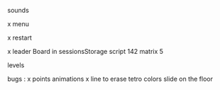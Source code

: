 sounds

x menu

x restart

x leader Board in sessionsStorage
script 142
matrix 5

levels 

bugs : 
  x points animations 
  x line to erase
  tetro colors
  slide on the floor



